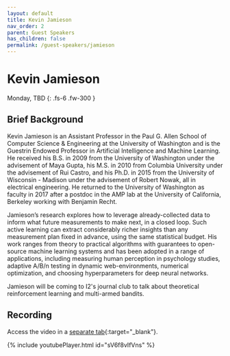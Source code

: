 ```yaml
---
layout: default
title: Kevin Jamieson
nav_order: 2
parent: Guest Speakers
has_children: false
permalink: /guest-speakers/jamieson
---
```


# Kevin Jamieson

Monday, TBD
{: .fs-6 .fw-300 }


## Brief Background

Kevin Jamieson is an Assistant Professor in the Paul G. Allen School of Computer Science & Engineering at the University of Washington and is the Guestrin Endowed Professor in Artificial Intelligence and Machine Learning. He received his B.S. in 2009 from the University of Washington under the advisement of Maya Gupta, his M.S. in 2010 from Columbia University under the advisement of Rui Castro, and his Ph.D. in 2015 from the University of Wisconsin - Madison under the advisement of Robert Nowak, all in electrical engineering. He returned to the University of Washington as faculty in 2017 after a postdoc in the AMP lab at the University of California, Berkeley working with Benjamin Recht.

Jamieson’s research explores how to leverage already-collected data to inform what future measurements to make next, in a closed loop. Such active learning can extract considerably richer insights than any measurement plan fixed in advance, using the same statistical budget. His work ranges from theory to practical algorithms with guarantees to open-source machine learning systems and has been adopted in a range of applications, including measuring human perception in psychology studies, adaptive A/B/n testing in dynamic web-environments, numerical optimization, and choosing hyperparameters for deep neural networks.

Jamieson will be coming to I2's journal club to talk about theoretical reinforcement learning and multi-armed bandits.

## Recording

Access the video in a [separate tab](https://youtu.be/sV6f8vIfVns){:target="_blank"}.

{% include youtubePlayer.html id="sV6f8vIfVns" %}






